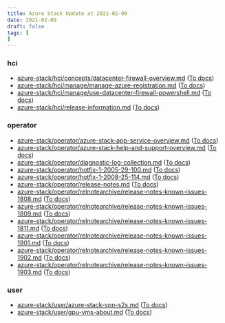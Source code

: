 ```yaml
---
title: Azure Stack Update at 2021-02-09
date: 2021-02-09
draft: false
tags: [
]
---
```


### hci
- [azure-stack/hci/concepts/datacenter-firewall-overview.md](https://github.com/MicrosoftDocs/azure-stack-docs/compare/3c17fe2..cf585d6#diff-218a93512e8af42cfb92af287b7b313c666ed9ddd11727fccfab3c19f2711220) ([To docs](https://docs.microsoft.com/en-us/azure-stack/hci/concepts/datacenter-firewall-overview?WT.mc_id=AZ-MVP-5003408))
- [azure-stack/hci/manage/manage-azure-registration.md](https://github.com/MicrosoftDocs/azure-stack-docs/compare/3c17fe2..cf585d6#diff-f1dc09b0b8ac5de5d740417b9a9243a3262cf6c242362495f760f1b4da1e20ca) ([To docs](https://docs.microsoft.com/en-us/azure-stack/hci/manage/manage-azure-registration?WT.mc_id=AZ-MVP-5003408))
- [azure-stack/hci/manage/use-datacenter-firewall-powershell.md](https://github.com/MicrosoftDocs/azure-stack-docs/compare/3c17fe2..cf585d6#diff-d3b6f70cd9ac0c3a7665d0832ce3a07ef249e8309707dcff075dd039fa179382) ([To docs](https://docs.microsoft.com/en-us/azure-stack/hci/manage/use-datacenter-firewall-powershell?WT.mc_id=AZ-MVP-5003408))
- [azure-stack/hci/release-information.md](https://github.com/MicrosoftDocs/azure-stack-docs/compare/3c17fe2..cf585d6#diff-f839dcb64c039d40a3a09568a6f775c34f32b8ed5ca52ae7396f92e299a84203) ([To docs](https://docs.microsoft.com/en-us/azure-stack/hci/release-information?WT.mc_id=AZ-MVP-5003408))
    
### operator
- [azure-stack/operator/azure-stack-app-service-overview.md](https://github.com/MicrosoftDocs/azure-stack-docs/compare/3c17fe2..cf585d6#diff-0497cc7dd39d4fb1d06a9d923f1ef184e081945579b9bf82c000874fb1653b7a) ([To docs](https://docs.microsoft.com/en-us/azure-stack/operator/azure-stack-app-service-overview?WT.mc_id=AZ-MVP-5003408))
- [azure-stack/operator/azure-stack-help-and-support-overview.md](https://github.com/MicrosoftDocs/azure-stack-docs/compare/3c17fe2..cf585d6#diff-0f3d86fdbab43f5a3dc5ea8fdf3272dfcf44c2de4ace350c3056c03a63daed82) ([To docs](https://docs.microsoft.com/en-us/azure-stack/operator/azure-stack-help-and-support-overview?WT.mc_id=AZ-MVP-5003408))
- [azure-stack/operator/diagnostic-log-collection.md](https://github.com/MicrosoftDocs/azure-stack-docs/compare/3c17fe2..cf585d6#diff-0b568405ca10ea58e3db1e97610604832da9b8ac34ba87f3005f1596974236ef) ([To docs](https://docs.microsoft.com/en-us/azure-stack/operator/diagnostic-log-collection?WT.mc_id=AZ-MVP-5003408))
- [azure-stack/operator/hotfix-1-2005-29-100.md](https://github.com/MicrosoftDocs/azure-stack-docs/compare/3c17fe2..cf585d6#diff-bdab935b6b8970119ba426f2c1668c9d155e7db36a2f3537d6384c68a8d92f23) ([To docs](https://docs.microsoft.com/en-us/azure-stack/operator/hotfix-1-2005-29-100?WT.mc_id=AZ-MVP-5003408))
- [azure-stack/operator/hotfix-1-2008-25-114.md](https://github.com/MicrosoftDocs/azure-stack-docs/compare/3c17fe2..cf585d6#diff-435c92a3fbdc878b4a296f93c08fd3085ea7cdb1bb0d5771c9543e6125e6b479) ([To docs](https://docs.microsoft.com/en-us/azure-stack/operator/hotfix-1-2008-25-114?WT.mc_id=AZ-MVP-5003408))
- [azure-stack/operator/release-notes.md](https://github.com/MicrosoftDocs/azure-stack-docs/compare/3c17fe2..cf585d6#diff-2135bea1e8ba86ced8f1132666bad8511311d8b2daf186e8f7bcee06513e1035) ([To docs](https://docs.microsoft.com/en-us/azure-stack/operator/release-notes?WT.mc_id=AZ-MVP-5003408))
- [azure-stack/operator/relnotearchive/release-notes-known-issues-1808.md](https://github.com/MicrosoftDocs/azure-stack-docs/compare/3c17fe2..cf585d6#diff-5c8bb02c08026de1d589923277e0469faef183d46efe53ffa22817276c4103b0) ([To docs](https://docs.microsoft.com/en-us/azure-stack/operator/relnotearchive/release-notes-known-issues-1808?WT.mc_id=AZ-MVP-5003408))
- [azure-stack/operator/relnotearchive/release-notes-known-issues-1809.md](https://github.com/MicrosoftDocs/azure-stack-docs/compare/3c17fe2..cf585d6#diff-38acc5ca51857c13fdafbfc5aea8109a0f3a6999734032f0b4dad8cd0052c2c6) ([To docs](https://docs.microsoft.com/en-us/azure-stack/operator/relnotearchive/release-notes-known-issues-1809?WT.mc_id=AZ-MVP-5003408))
- [azure-stack/operator/relnotearchive/release-notes-known-issues-1811.md](https://github.com/MicrosoftDocs/azure-stack-docs/compare/3c17fe2..cf585d6#diff-6431ba0795fba94ee01c491edc11a24a6d603b1c771886b5d71ae13bf6f7eb44) ([To docs](https://docs.microsoft.com/en-us/azure-stack/operator/relnotearchive/release-notes-known-issues-1811?WT.mc_id=AZ-MVP-5003408))
- [azure-stack/operator/relnotearchive/release-notes-known-issues-1901.md](https://github.com/MicrosoftDocs/azure-stack-docs/compare/3c17fe2..cf585d6#diff-c5c1b40d255cfce074731bd09b753892f9d5423a99feafb94948aa91a857fc0a) ([To docs](https://docs.microsoft.com/en-us/azure-stack/operator/relnotearchive/release-notes-known-issues-1901?WT.mc_id=AZ-MVP-5003408))
- [azure-stack/operator/relnotearchive/release-notes-known-issues-1902.md](https://github.com/MicrosoftDocs/azure-stack-docs/compare/3c17fe2..cf585d6#diff-591607586948312c33100dfd22121ab6706f87982533b62c3b79bb8fd0e5e3e3) ([To docs](https://docs.microsoft.com/en-us/azure-stack/operator/relnotearchive/release-notes-known-issues-1902?WT.mc_id=AZ-MVP-5003408))
- [azure-stack/operator/relnotearchive/release-notes-known-issues-1903.md](https://github.com/MicrosoftDocs/azure-stack-docs/compare/3c17fe2..cf585d6#diff-6e7364814203ef9d65c62f38f4a5de0bf4e2f48f20bfe07b90a4ec89823c9ee7) ([To docs](https://docs.microsoft.com/en-us/azure-stack/operator/relnotearchive/release-notes-known-issues-1903?WT.mc_id=AZ-MVP-5003408))
    
### user
- [azure-stack/user/azure-stack-vpn-s2s.md](https://github.com/MicrosoftDocs/azure-stack-docs/compare/3c17fe2..cf585d6#diff-ae544045b90a0b09f33615c3a1488147f64fd481c56f4e5cadaf6661ad195f05) ([To docs](https://docs.microsoft.com/en-us/azure-stack/user/azure-stack-vpn-s2s?WT.mc_id=AZ-MVP-5003408))
- [azure-stack/user/gpu-vms-about.md](https://github.com/MicrosoftDocs/azure-stack-docs/compare/3c17fe2..cf585d6#diff-728cec1ca453e7e57672b25996d6b9b2e48471aebb8e97470101e7039220ff6a) ([To docs](https://docs.microsoft.com/en-us/azure-stack/user/gpu-vms-about?WT.mc_id=AZ-MVP-5003408))
    
